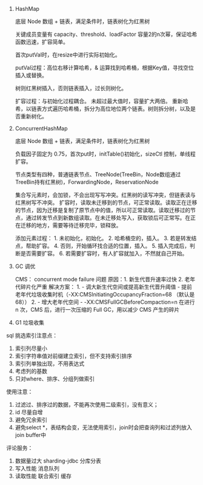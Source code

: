 1. HashMap

    底层 Node 数组 + 链表，满足条件时，链表树化为红黑树

    关键成员变量有 capacity、threshold、loadFactor
    容量2的n次幂，保证哈希函数迅速，扩容简单。

    首次putVal时，在resize中进行实际初始化。

    putVal过程：高位右移计算哈希，& 运算找到哈希桶，根据Key值，寻找空位插入或替换。
    
    树则红黑树插入，否则链表插入，过长则树化。

    扩容过程：与初始化过程耦合。
    未超过最大值时，容量扩大两倍。
    重新哈希，以链表方式遍历哈希桶，拆分为高位地位两个链表。树则拆分树，以及是否重新树化。

2. ConcurrentHashMap

    底层 Node 数组 + 链表，满足条件时，链表树化为红黑树

    负载因子固定为 0.75，首次put时，initTable()初始化，sizeCtl 控制，单线程扩容。

    节点类型有四种，普通链表节点、TreeNode(TreeBin，Node数组通过TreeBin持有红黑树)，ForwardingNode，ReservationNode

    集合写元素时，会加锁，不会出现写写冲突。红黑树的读写冲突，但链表读与红黑树写不冲突。
    扩容时，读取未迁移到的节点，可正常读取。读取正在迁移的节点，因为迁移是复制了原节点中的值，所以可正常读取。读取迁移过的节点，通过转发节点到新数组读取。在未迁移处写入，获取锁后可正常写。在正在迁移的地方，需要等待迁移完毕，锁释放。

    添加元素过程：
        1. 未初始化，初始化。
        2. 哈希桶空的，插入。
        3. 若是转发结点，帮助扩容。
        4. 否则，开始循环找合适的位置，插入。
        5. 插入完成后，判断是否需要扩容。
        6. 若需要扩容时，有人扩容就加入，不然就自己开始。

3. GC 调优

    CMS：
        concurrent mode failure 问题
            原因：1. 新生代晋升速率过快 2. 老年代碎片化严重
            解决方案：
            1. - 调大新生代空间或提高新生代晋升阈值 - 提前老年代垃圾收集时机（-XX:CMSInitiatingOccupancyFraction=68 （默认是 68））
            2. - 增大老年代空间 - -XX:CMSFullGCBeforeCompaction=n 在进行 n 次，CMS 后，进行一次压缩的 Full GC，用以减少 CMS 产生的碎片


4. G1 垃圾收集


sql 挑选索引注意点：

1. 索引列尽量小
2. 索引字符串值对前缀建立索引，但不支持索引排序
3. 索引列单独出现，不用表达式
4. 考虑列的基数
5. 只对where、排序、分组列做索引

使用注意：

1. 过滤过、排序过的数据，不能再次使用二级索引，没有意义；
2. id 尽量自增
3. 避免冗余索引
4. 避免select *，表结构会变，无法使用索引，join时会把查询列和过滤列放入join buffer中

评论服务：

1. 数据量过大 sharding-jdbc 分库分表
2. 写入性能 消息队列
3. 读取性能 联合索引 缓存